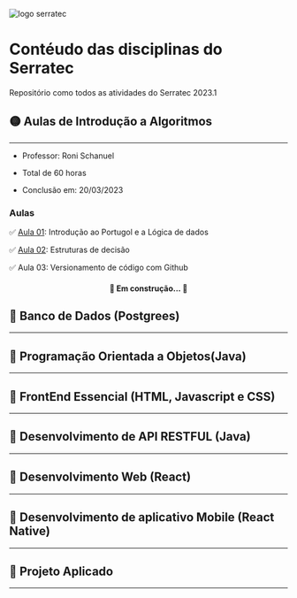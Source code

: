 

![logo serratec](https://media.discordapp.net/attachments/929069726372597815/1083182903707586710/image.png)


<h1 align="">Contéudo das disciplinas do Serratec</h1>
<p align="">Repositório como todos as atividades do Serratec 2023.1</p>



## 🟡 Aulas de Introdução a Algoritmos
---

- Professor: Roni Schanuel

- Total de 60 horas

- Conclusão em: 20/03/2023

### Aulas

✅ [Aula 01](https://github.com/Arawns1/Serratec-2023.1/tree/main/Introdu%C3%A7%C3%A3o%20a%20Algoritmos%20com%20Portugol/Aula%2001): Introdução ao Portugol e a Lógica de dados

✅ [Aula 02](https://github.com/Arawns1/Serratec-2023.1/tree/main/Introdu%C3%A7%C3%A3o%20a%20Algoritmos%20com%20Portugol/Aula%2002): Estruturas de decisão

✅  Aula 03: Versionamento de código com Github

<h4 align="center"> 
	🚧  Em construção...  🚧
</h4>


## 🔴 Banco de Dados (Postgrees)
---

## 🔴 Programação Orientada a Objetos(Java)
---

## 🔴 FrontEnd Essencial (HTML, Javascript e CSS)
---

## 🔴 Desenvolvimento de API RESTFUL (Java)
---

## 🔴 Desenvolvimento Web (React)
---

## 🔴 Desenvolvimento de aplicativo Mobile (React Native)
---

## 🔴 Projeto Aplicado
---

